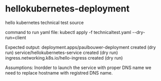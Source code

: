 # hellokubernetes-deployment
hello kubernetes technical test source

command to run yaml file:
kubectl apply -f technicaltest.yaml --dry-run=client

Expected output:
deployment.apps/paulbouwer-deployment created (dry run)
service/hellokubernetes-service created (dry run)
ingress.networking.k8s.io/hello-ingress created (dry run)

Assumptions:
Inordder to launch the service with proper DNS name we need to replace hostname with registred DNS name.  
